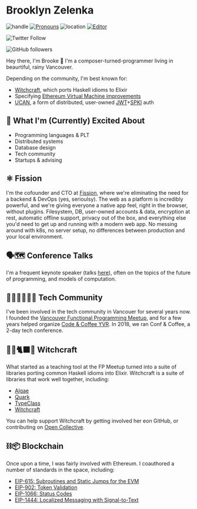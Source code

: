# Brooklyn Zelenka

![handle](https://img.shields.io/badge/handle-@expede-purple) [![Pronouns](https://img.shields.io/badge/pronouns-she/her-ff69b4)](http://pronoun.is/she) ![location](https://img.shields.io/badge/location-🇨🇦%20Vancouver-green) [![Editor](https://img.shields.io/badge/editor-doom&ndash;emacs-blue)](https://github.com/hlissner/doom-emacs)

![Twitter Follow](https://img.shields.io/twitter/follow/expede?style=social)

![GitHub followers](https://img.shields.io/github/followers/expede?style=social)

Hey there, I'm Brooke :wave: I'm a composer-turned-programmer living in beaurtiful, rainy Vancouver.

Depending on the community, I'm best known for:
* [Witchcraft](https://hexdocs.pm/witchcraft/readme.html), which ports Haskell idioms to Elixir
* Specifying [Ethereum Virtual Machine improvements](https://eips.ethereum.org/EIPS/eip-615)
* [UCAN](https://whitepaper.fission.codes/access-control/ucan/ucan-tokens), a form of distributed, user-owned [JWT](https://jwt.io/)+[SPKI](https://en.wikipedia.org/wiki/Simple_public-key_infrastructure) auth

## 🙌 What I'm (Currently) Excited About

* Programming languages & PLT
* Distributed systems
* Database design
* Tech community
* Startups & advising

## ⚛️ Fission

I'm the cofounder and CTO at [Fission](https://fission.codes), where we're eliminating the need for a backend & DevOps (yes, serioulsy). The web as a platform is incredibly powerful, and we're giving everyone a native app feel, right in the browser, without plugins. Filesystem, DB, user-owned accounts & data, encryption at rest, automatic offline support, privacy out of the box, and everything else you'd need to get up and running with a modern web app. No messing around with k8s, no server setup, no differences between production and your local environment.

## 🗣🗺 Conference Talks

I'm a frequent keynote speaker (talks [here](https://noti.st/expede)), often on the topics of the future of programming, and models of computation.

## 🧑‍💻👩‍💻👨‍💻 Tech Community

I've been involved in the tech community in Vancouer for several years now. I founded the [Vancouver Functional Programming Meetup](https://www.meetup.com/Vancouver-Functional-Programmers/), and for a few years helped organize [Code & Coffee YVR](https://www.meetup.com/codecoffeeyvr/). In 2018, we ran Conf & Coffee, a 2-day tech conference.

## 🧙‍🔮🐈‍⬛✨ Witchcraft

What started as a teaching tool at the FP Meetup turned into a suite of libraries porting common Haskell idioms into Elixir. Witchcraft is a suite of libraries that work well together, including:

* [Algae](https://hexdocs.pm/algae/readme.html)
* [Quark](https://hexdocs.pm/quark/readme.html)
* [TypeClass](https://hexdocs.pm/type_class/readme.html)
* [Witchcraft](https://hexdocs.pm/witchcraft/readme.html)

You can help support Witchcraft by getting involved her eon GitHub, or contributing on [Open Collective](https://opencollective.com/witchcraft).

## ⛓📦 Blockchain

Once upon a time, I was fairly involved with Ethereum. I coauthored a number of standards in the space, including:

* [EIP-615: Subroutines and Static Jumps for the EVM](https://eips.ethereum.org/EIPS/eip-615)
* [EIP-902: Token Validation](https://eips.ethereum.org/EIPS/eip-902)
* [EIP-1066: Status Codes](https://eips.ethereum.org/EIPS/eip-1066)
* [EIP-1444: Localized Messaging with Signal-to-Text](https://eips.ethereum.org/EIPS/eip-1444)
